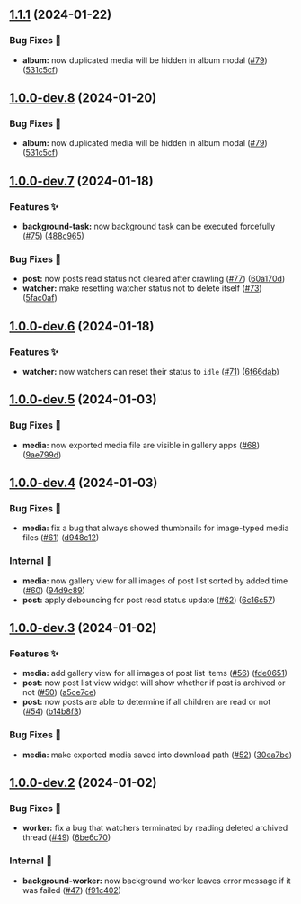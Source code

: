 ## [1.1.1](https://github.com/async3619/cabinet/compare/v1.1.0...v1.1.1) (2024-01-22)


### Bug Fixes 🐞

* **album:** now duplicated media will be hidden in album modal ([#79](https://github.com/async3619/cabinet/issues/79)) ([531c5cf](https://github.com/async3619/cabinet/commit/531c5cfb64a5e7d1401b90f7967af13e2d05dfdc))

## [1.0.0-dev.8](https://github.com/async3619/cabinet/compare/v1.0.0-dev.7...v1.0.0-dev.8) (2024-01-20)


### Bug Fixes 🐞

* **album:** now duplicated media will be hidden in album modal ([#79](https://github.com/async3619/cabinet/issues/79)) ([531c5cf](https://github.com/async3619/cabinet/commit/531c5cfb64a5e7d1401b90f7967af13e2d05dfdc))

## [1.0.0-dev.7](https://github.com/async3619/cabinet/compare/v1.0.0-dev.6...v1.0.0-dev.7) (2024-01-18)


### Features ✨

* **background-task:** now background task can be executed forcefully ([#75](https://github.com/async3619/cabinet/issues/75)) ([488c965](https://github.com/async3619/cabinet/commit/488c96510497a33330e2714ce70e16a4d15f1968))


### Bug Fixes 🐞

* **post:** now posts read status not cleared after crawling ([#77](https://github.com/async3619/cabinet/issues/77)) ([60a170d](https://github.com/async3619/cabinet/commit/60a170d3f10bb5e8876bceea31231dc77cfd24aa))
* **watcher:** make resetting watcher status not to delete itself ([#73](https://github.com/async3619/cabinet/issues/73)) ([5fac0af](https://github.com/async3619/cabinet/commit/5fac0af6921e00ac2940cf57bb07efb13eeda828))

## [1.0.0-dev.6](https://github.com/async3619/cabinet/compare/v1.0.0-dev.5...v1.0.0-dev.6) (2024-01-18)


### Features ✨

* **watcher:** now watchers can reset their status to `idle` ([#71](https://github.com/async3619/cabinet/issues/71)) ([6f66dab](https://github.com/async3619/cabinet/commit/6f66dab06fd97df396d74923cc86e7477b0c34c5))

## [1.0.0-dev.5](https://github.com/async3619/cabinet/compare/v1.0.0-dev.4...v1.0.0-dev.5) (2024-01-03)


### Bug Fixes 🐞

* **media:** now exported media file are visible in gallery apps ([#68](https://github.com/async3619/cabinet/issues/68)) ([9ae799d](https://github.com/async3619/cabinet/commit/9ae799d34049b2bee0168325bf679cbea01163d0))

## [1.0.0-dev.4](https://github.com/async3619/cabinet/compare/v1.0.0-dev.3...v1.0.0-dev.4) (2024-01-03)


### Bug Fixes 🐞

* **media:** fix a bug that always showed thumbnails for image-typed media files ([#61](https://github.com/async3619/cabinet/issues/61)) ([d948c12](https://github.com/async3619/cabinet/commit/d948c12af5b5a40fa463dd9925d4b414aa4ad9df))


### Internal 🧰

* **media:** now gallery view for all images of post list sorted by added time ([#60](https://github.com/async3619/cabinet/issues/60)) ([94d9c89](https://github.com/async3619/cabinet/commit/94d9c898c26a63acced62a73c1caccc040ecd16a))
* **post:** apply debouncing for post read status update ([#62](https://github.com/async3619/cabinet/issues/62)) ([6c16c57](https://github.com/async3619/cabinet/commit/6c16c571d1b7d7905f6d2435157d0cce439c6b18))

## [1.0.0-dev.3](https://github.com/async3619/cabinet/compare/v1.0.0-dev.2...v1.0.0-dev.3) (2024-01-02)


### Features ✨

* **media:** add gallery view for all images of post list items ([#56](https://github.com/async3619/cabinet/issues/56)) ([fde0651](https://github.com/async3619/cabinet/commit/fde0651bf5b92ec1ce72881e2b4a8ae3b7a22519))
* **post:** now post list view widget will show whether if post is archived or not ([#50](https://github.com/async3619/cabinet/issues/50)) ([a5ce7ce](https://github.com/async3619/cabinet/commit/a5ce7cebfbd045d6870caeb6fc2adae28297a887))
* **post:** now posts are able to determine if all children are read or not ([#54](https://github.com/async3619/cabinet/issues/54)) ([b14b8f3](https://github.com/async3619/cabinet/commit/b14b8f3346c2f6d8413d2dad087b1cea3d12e67f))


### Bug Fixes 🐞

* **media:** make exported media saved into download path ([#52](https://github.com/async3619/cabinet/issues/52)) ([30ea7bc](https://github.com/async3619/cabinet/commit/30ea7bcb987fbfe5cb6f156ff18efedbd135e5d6))

## [1.0.0-dev.2](https://github.com/async3619/cabinet/compare/v1.0.0-dev.1...v1.0.0-dev.2) (2024-01-02)


### Bug Fixes 🐞

* **worker:** fix a bug that watchers terminated by reading deleted archived thread ([#49](https://github.com/async3619/cabinet/issues/49)) ([6be6c70](https://github.com/async3619/cabinet/commit/6be6c70c67dfc0f5fc2722c909048f7742f49cdd))


### Internal 🧰

* **background-worker:** now background worker leaves error message if it was failed ([#47](https://github.com/async3619/cabinet/issues/47)) ([f91c402](https://github.com/async3619/cabinet/commit/f91c4026f2be917be7f892a32f8ce7c838cf3956))
